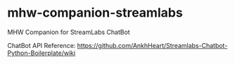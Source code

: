 # mhw-companion-streamlabs
MHW Companion for StreamLabs ChatBot

ChatBot API Reference: https://github.com/AnkhHeart/Streamlabs-Chatbot-Python-Boilerplate/wiki
